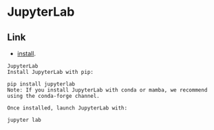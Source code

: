 # JupyterLab

## Link

-  [install](https://jupyter.org/install).

```
JupyterLab
Install JupyterLab with pip:

pip install jupyterlab
Note: If you install JupyterLab with conda or mamba, we recommend using the conda-forge channel.

Once installed, launch JupyterLab with:

jupyter lab
```